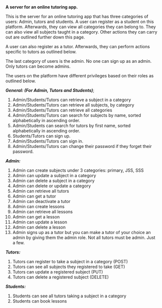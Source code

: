 **A server for an online tutoring app.**

This is the server for an online tutoring app that has three categories of users: Admin, tutors and students. A user can register as a student on this platform. Afterwards, they can view all categories they can belong to. They can also view all subjects taught in a category. Other actions they can carry out are outlined further down this page.

A user can also register as a tutor. Afterwards, they can perform actions specific to tutors as outlined below.

The last category of users is the admin. No one can sign up as an admin. Only tutors can become admins.

The users on the platform have different privileges based on their roles as outlined below.



***General: (For Admin, Tutors and Students)***;

1. Admin/Students/Tutors can retrieve a subject in a category
2. Admin/Students/Tutors can retrieve all subjects, by category
3. Admin/Students/Tutors can retrieve all categories
4. Admin/Students/Tutors can search for subjects by name, sorted alphabetically in ascending order.
5. Admin/Students can search for tutors by first name, sorted alphabetically in ascending order.
6. Students/Tutors can sign up.
7. Admin/Students/Tutors can sign in.
8. Admin/Students/Tutors can change their password if they forget their password.



***Admin:***

1. Admin can create subjects under 3 categories: primary, JSS, SSS
2. Admin can update a subject in a category 
3. Admin can delete a subject in a category
4. Admin can delete or update a category
5. Admin can retrieve all tutors
6. Admin can get a tutor 
7. Admin can deactivate a tutor 
8. Admin can create lessons
9. Admin can retrieve all lessons
10. Admin can get a lesson 
11. Admin can update a lesson 
12. Admin can delete a lesson 
13. Admin signs up as a tutor but you can make a tutor of your choice an admin by giving them the admin role. Not all tutors must be admin. Just a few.



***Tutors:***

1. Tutors can register to take a subject in a category (POST)
2. Tutors can see all subjects they registered to take (GET)
3. Tutors can update a registered subject (PUT)
4. Tutors can delete a registered subject (DELETE)



***Students:***

1. Students can see all tutors taking a subject in a category
2. Students can book lessons